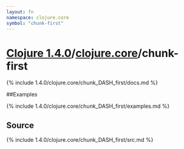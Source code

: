 ```yaml
---
layout: fn
namespace: clojure.core
symbol: "chunk-first"
---
```


# [Clojure 1.4.0](../../)/[clojure.core](../)/chunk-first

{% include 1.4.0/clojure.core/chunk_DASH_first/docs.md %}

##Examples

{% include 1.4.0/clojure.core/chunk_DASH_first/examples.md %}
## Source
{% include 1.4.0/clojure.core/chunk_DASH_first/src.md %}

